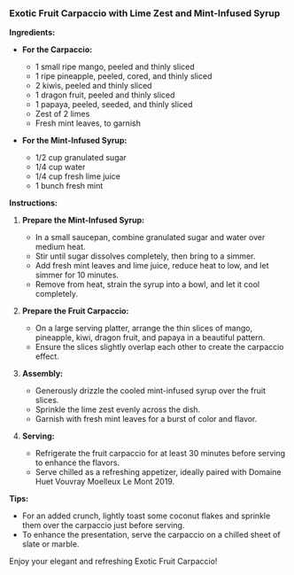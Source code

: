 ### Exotic Fruit Carpaccio with Lime Zest and Mint-Infused Syrup

**Ingredients:**

- **For the Carpaccio:**
  - 1 small ripe mango, peeled and thinly sliced
  - 1 ripe pineapple, peeled, cored, and thinly sliced
  - 2 kiwis, peeled and thinly sliced
  - 1 dragon fruit, peeled and thinly sliced
  - 1 papaya, peeled, seeded, and thinly sliced
  - Zest of 2 limes
  - Fresh mint leaves, to garnish

- **For the Mint-Infused Syrup:**
  - 1/2 cup granulated sugar
  - 1/4 cup water
  - 1/4 cup fresh lime juice
  - 1 bunch fresh mint

**Instructions:**

1. **Prepare the Mint-Infused Syrup:**
   - In a small saucepan, combine granulated sugar and water over medium heat.
   - Stir until sugar dissolves completely, then bring to a simmer.
   - Add fresh mint leaves and lime juice, reduce heat to low, and let simmer for 10 minutes.
   - Remove from heat, strain the syrup into a bowl, and let it cool completely.

2. **Prepare the Fruit Carpaccio:**
   - On a large serving platter, arrange the thin slices of mango, pineapple, kiwi, dragon fruit, and papaya in a beautiful pattern.
   - Ensure the slices slightly overlap each other to create the carpaccio effect.

3. **Assembly:**
   - Generously drizzle the cooled mint-infused syrup over the fruit slices.
   - Sprinkle the lime zest evenly across the dish.
   - Garnish with fresh mint leaves for a burst of color and flavor.

4. **Serving:**
   - Refrigerate the fruit carpaccio for at least 30 minutes before serving to enhance the flavors.
   - Serve chilled as a refreshing appetizer, ideally paired with Domaine Huet Vouvray Moelleux Le Mont 2019.

**Tips:**
- For an added crunch, lightly toast some coconut flakes and sprinkle them over the carpaccio just before serving.
- To enhance the presentation, serve the carpaccio on a chilled sheet of slate or marble. 

Enjoy your elegant and refreshing Exotic Fruit Carpaccio!